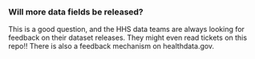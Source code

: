 ### Will more data fields be released?

This is a good question, and the HHS data teams are always looking for feedback on their dataset releases. They might even read tickets on this repo!! There is also a feedback mechanism on healthdata.gov.









